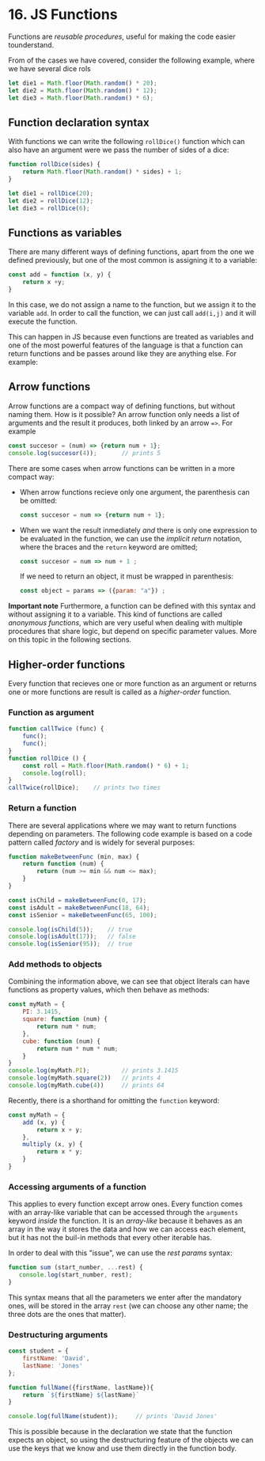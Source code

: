 # 16. JS Functions

Functions are *reusable procedures*, useful for making the code easier tounderstand.

From of the cases we have covered, consider the following example, where we have several dice rols
```js
let die1 = Math.floor(Math.random() * 20);
let die2 = Math.floor(Math.random() * 12);
let die3 = Math.floor(Math.random() * 6);
```

## Function declaration syntax
With functions we can write the following `rollDice()` function which can also have an argument were we pass the number of sides of a dice:
```js
function rollDice(sides) {
    return Math.floor(Math.random() * sides) + 1;
}

let die1 = rollDice(20); 
let die2 = rollDice(12); 
let die3 = rollDice(6);
```
## Functions as variables
There are many different ways of defining functions, apart from the one we defined previously, but one of the most common is assigning it to a variable:
```js
const add = function (x, y) {
    return x +y;
}
```
In this case, we do not assign a name to the function, but we assign it to the variable `add`. In order to call the function, we can just call `add(i,j)` and it will execute the function.

This can happen in JS because even functions are treated as variables and one of the most powerful features of the language is that a function can return functions and be passes around like they are anything else. For example:

## Arrow functions
Arrow functions are a compact way of defining functions, but without naming them. How is it possible? An arrow function only needs a list of arguments and the result it produces, both linked by an arrow `=>`. For example

```js
const succesor = (num) => {return num + 1};
console.log(succesor(4));       // prints 5
```

There are some cases when arrow functions can be written in a more compact way:

- When arrow functions recieve only one argument, the parenthesis can be omitted:
    
    ```js
    const succesor = num => {return num + 1};
    ```

- When we want the result inmediately *and* there is only one expression to be evaluated in the function, we can use the *implicit return* notation, where the braces and the `return` keyword are omitted;
    
    ```js
    const succesor = num => num + 1 ;
    ```
    If we need to return an object, it must be wrapped in parenthesis:
    
    ```js
    const object = params => ({param: "a"}) ;
    ```
    
**Important note**
Furthermore, a function can be defined with this syntax and without assigning it to a variable. This kind of functions are called *anonymous functions*, which are very useful when dealing with multiple procedures that share logic, but depend on specific parameter values. More on this topic in the following sections.



## Higher-order functions
Every function that recieves one or more function as an argument or returns one or more functions are result is called as a *higher-order* function.

### Function as argument
```js
function callTwice (func) {
    func();
    func();
}
function rollDice () {
    const roll = Math.floor(Math.random() * 6) + 1;
    console.log(roll);
}
callTwice(rollDice);    // prints two times
```

### Return a function

There are several applications where we may want to return functions depending on parameters. The following code example is based on a code pattern called *factory* and is widely for several purposes:

```js
function makeBetweenFunc (min, max) {
    return function (num) {
        return (num >= min && num <= max);
    }
}

const isChild = makeBetweenFunc(0, 17);
const isAdult = makeBetweenFunc(18, 64);
const isSenior = makeBetweenFunc(65, 100);

console.log(isChild(5));    // true
console.log(isAdult(17));   // false
console.log(isSenior(95));  // true
```

### Add methods to objects
Combining the information above, we can see that object literals can have functions as property values, which then behave as methods:

```js
const myMath = {
    PI: 3.1415,
    square: function (num) {
        return num * num;
    },
    cube: function (num) {
        return num * num * num;
    }
}
console.log(myMath.PI);         // prints 3.1415
console.log(myMath.square(2))   // prints 4
console.log(myMath.cube(4))     // prints 64
```

Recently, there is a shorthand for omitting the `function` keyword:

```js
const myMath = {
    add (x, y) {
        return x + y;
    },
    multiply (x, y) {
        return x * y;
    }
}
```

### Accessing arguments of a function
This applies to every function except arrow ones. Every function comes with an array-like variable that can be accessed through the `arguments` keyword *inside* the function. It is an *array-like* because it behaves as an array in the way it stores the data and how we can access each element, but it has not the buil-in methods that every other iterable has.

In order to deal with this "issue", we can use the *rest params* syntax:

```js
function sum (start_number, ...rest) {
   console.log(start_number, rest); 
}
```
This syntax means that all the parameters we enter after the mandatory ones, will be stored in the array `rest` (we can choose any other name; the three dots are the ones that matter).

### Destructuring arguments

```js
const student = {
    firstName: 'David',
    lastName: 'Jones'
};

function fullName({firstName, lastName}){
    return `${firstName} ${lastName}`
}

console.log(fullName(student));     // prints 'David Jones'
```

This is possible because in the declaration we state that the function expects an object, so using the destructuring feature of the objects we can use the keys that we know and use them directly in the function body.